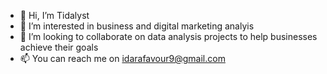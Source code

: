 - 👋 Hi, I’m Tidalyst
- 👀 I’m interested in business and digital marketing analyis
- 💞️ I’m looking to collaborate on data analysis projects to help businesses achieve their goals
- 📫 You can reach me on idarafavour9@gmail.com

<!---
Tidalyst/Tidalyst is a ✨ special ✨ repository because its `README.md` (this file) appears on your GitHub profile.
You can click the Preview link to take a look at your changes.
--->
